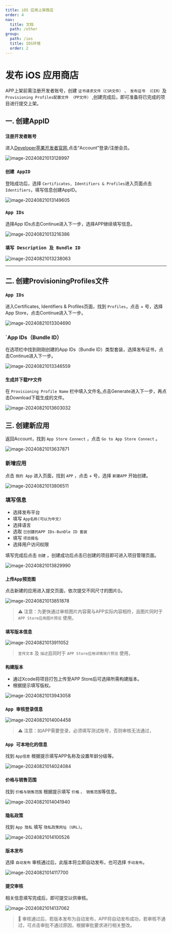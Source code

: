 ```yaml
---
title: iOS 应用上架商店
order: 4
nav:
  title: 文档
  path: /other
group:
  path: /ios
  title: IOS环境
  order: 2
---
```


发布 iOS 应用商店
===

APP上架前需注册开发者账号，创建 `证书请求文件（CSR文件）` 、 `发布证书 （CER）`及 `Provisioning Profiles配置文件 （PP文件）` ,创建完成后，即可准备将已完成的项目进行提交上架。

## 一. 创建AppID
### `注册开发者账号`

进入[Developer苹果开发者官网](https://developer.apple.com),点击“Account”登录/注册会员。

![image-20240821013128997](./assets/image-20240821013128997.png)

### `创建 AppID`

登陆成功后，选择 `Certificates, Identifiers & Profiles`进入页面点击  `Identifiers`，填写信息创建AppID。

![image-20240821013149605](./assets/image-20240821013149605.png)

### `App IDs`

选择App IDs点击Continue进入下一步，选择APP继续填写信息。

![image-20240821013216386](./assets/image-20240821013216386.png)

### `填写 Description 及 Bundle ID`<!--rehype:style=color: white; background: #1c7bd0;-->

![image-20240821013238063](./assets/image-20240821013238063.png)

---

## 二. 创建ProvisioningProfiles文件

### `App IDs`<!--rehype:style=color: white; background: #1c7bd0;-->

进入Certificates, Identifiers & Profiles页面，找到 `Profiles`，点击 + 号，选择App Store，点击Continue进入下一步。

![image-20240821013304690](./assets/image-20240821013304690.png)

### `App IDs（Bundle ID）

在选项栏中找到刚刚创建的App IDs（Bundle ID）类型套装，选择发布证书，点击Continue进入下一步。

![image-20240821013346559](./assets/image-20240821013346559.png)

### `生成并下载PP文件`<!--rehype:style=color: white; background: #1c7bd0;-->

在 `Provisioning Profile Name` 栏中填入文件名,点击Generate进入下一步，再点击Download下载生成的文件。

![image-20240821013603032](./assets/image-20240821013603032.png)



## 三. 创建新应用

返回Account，找到 `App Store Connect` ，点击 `Go to App Store Connect` 。

![image-20240821013637871](./assets/image-20240821013637871.png)

### 新增应用<!--rehype:style=color: white; background: #1c7bd0;-->

点击 `我的 App` 进入页面，找到 `APP` ，点击 + 号，选择 `新建APP` 开始创建。

![image-20240821013806511](./assets/image-20240821013806511.png)



### 填写信息<!--rehype:style=color: white; background: #1c7bd0;-->

- 选择发布平台
- 填写 `App名称(可以为中文)` 
- 选择语言
- 选取 `已创建的APP IDs-BunDle ID 套装`
- 填写 `项目报名`
- 选择用户访问权限

填写完成后点击 `创建` ，创建成功后点击已创建的项目即可进入项目管理页面。

![image-20240821013829990](./assets/image-20240821013829990.png)

### `上传App预览图`

点击新建的应用进入提交页面，依次提交不同尺寸的图片()。

![image-20240821013851878](./assets/image-20240821013851878.png)

> ⚠️ 注意：为更快通过审核图片内容需与APP实际内容相符，且图片同时于 `APP Store应用图片预览` 使用，
<!--rehype:style=border-left: 8px solid #ffe564;background-color: #ffe56440;padding: 12px 16px;-->

### `填写版本信息`<!--rehype:style=color: white; background: #1c7bd0;-->

![image-20240821013911052](./assets/image-20240821013911052.png)

> `宣传文本` 及 `描述`且同时于 `APP Store应用详情简介预览` 使用，
<!--rehype:style=border-left: 8px solid #ffe564;background-color: #ffe56440;padding: 12px 16px;-->

### `构建版本`<!--rehype:style=color: white; background: #1c7bd0;-->

- 通过Xcode将项目打包上传至APP Store后可选择所需构建版本。
- 根据提示填写版权。

![image-20240821013943058](./assets/image-20240821013943058.png)

### `App 审核登录信息`<!--rehype:style=color: white; background: #1c7bd0;-->

![image-20240821014004458](./assets/image-20240821014004458.png)

> ⚠️ 注意：如APP需要登录，必须填写测试账号，否则审核无法通过，
<!--rehype:style=border-left: 8px solid #ffe564;background-color: #ffe56440;padding: 12px 16px;-->

### `App 可本地化的信息`<!--rehype:style=color: white; background: #1c7bd0;-->

找到 `App信息` 根据提示填写APP名称及设置年龄分级等。 

![image-20240821014024084](./assets/image-20240821014024084.png)

### `价格与销售范围`<!--rehype:style=color: white; background: #1c7bd0;-->

找到 `价格与销售范围` 根据提示填写 `价格` 、 `销售范围`等信息。 

![image-20240821014041940](./assets/image-20240821014041940.png)

### `隐私政策`<!--rehype:style=color: white; background: #1c7bd0;-->

找到 `App 隐私` 填写 `隐私政策网址 (URL)`。 

![image-20240821014100526](./assets/image-20240821014100526.png)

### `版本发布 `<!--rehype:style=color: white; background: #1c7bd0;-->

选择 `自动发布` 审核通过后，此版本将立即自动发布，也可选择 `手动发布`。 

![image-20240821014117700](./assets/image-20240821014117700.png)

### `提交审核`<!--rehype:style=color: white; background: #1c7bd0;-->

相关信息填写完成后，即可提交以供审核。 

![image-20240821014137062](./assets/image-20240821014137062.png)

> 🚧  审核通过后，若版本发布为自动发布，APP将自动发布成功，若审核不通过，可点击审批不通过原因，根据审批要求进行相关整改。
<!--rehype:style=border-left: 8px solid #ffe564;background-color: #ffe56440;padding: 12px 16px;-->
